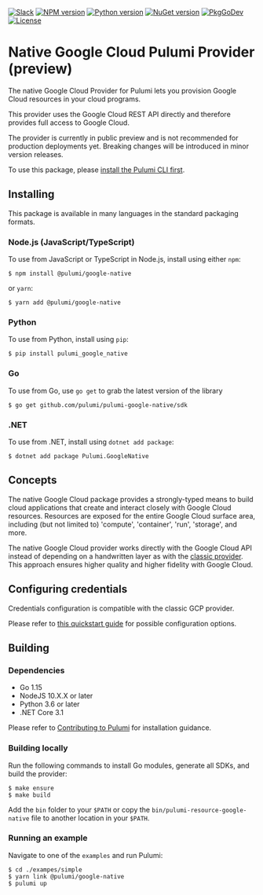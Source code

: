 [![Slack](http://www.pulumi.com/images/docs/badges/slack.svg)](https://slack.pulumi.com)
[![NPM version](https://badge.fury.io/js/%40pulumi%2Fgoogle-native.svg)](https://npmjs.com/package/@pulumi/google-native)
[![Python version](https://badge.fury.io/py/pulumi-google-native.svg)](https://pypi.org/project/pulumi-google-native)
[![NuGet version](https://badge.fury.io/nu/pulumi.googlenative.svg)](https://badge.fury.io/nu/pulumi.googlenative)
[![PkgGoDev](https://pkg.go.dev/badge/github.com/pulumi/pulumi-google-native/sdk/go)](https://pkg.go.dev/github.com/pulumi/pulumi-google-native/sdk/go)
[![License](https://img.shields.io/npm/l/%40pulumi%2Fgoogle-native.svg)](https://github.com/pulumi/pulumi-google-native/blob/master/LICENSE)

# Native Google Cloud Pulumi Provider (preview)

The native Google Cloud Provider for Pulumi lets you provision Google Cloud resources in your cloud programs.

This provider uses the Google Cloud REST API directly and therefore provides full access to Google Cloud.

The provider is currently in public preview and is not recommended for production deployments yet. Breaking changes will be introduced in minor version releases.

To use this package, please [install the Pulumi CLI first](https://pulumi.io/).

## Installing

This package is available in many languages in the standard packaging formats.

### Node.js (JavaScript/TypeScript)

To use from JavaScript or TypeScript in Node.js, install using either `npm`:

    $ npm install @pulumi/google-native

or `yarn`:

    $ yarn add @pulumi/google-native

### Python

To use from Python, install using `pip`:

    $ pip install pulumi_google_native

### Go

To use from Go, use `go get` to grab the latest version of the library

    $ go get github.com/pulumi/pulumi-google-native/sdk

### .NET

To use from .NET, install using `dotnet add package`:

    $ dotnet add package Pulumi.GoogleNative

## Concepts

The native Google Cloud package provides a strongly-typed means to build cloud applications that create
and interact closely with Google Cloud resources.  Resources are exposed for the entire Google Cloud surface area,
including (but not limited to) 'compute', 'container', 'run', 'storage', and more.

The native Google Cloud provider works directly with the Google Cloud API instead of depending on a
handwritten layer as with the [classic provider](https://github.com/pulumi/pulumi-gcp). This approach ensures higher
quality and higher fidelity with Google Cloud.

## Configuring credentials

Credentials configuration is compatible with the classic GCP provider.

Please refer to [this quickstart guide](
https://www.pulumi.com/docs/intro/cloud-providers/google-native/setup/) for possible configuration options.

## Building

### Dependencies

- Go 1.15
- NodeJS 10.X.X or later
- Python 3.6 or later
- .NET Core 3.1

Please refer to [Contributing to Pulumi](https://github.com/pulumi/pulumi/blob/master/CONTRIBUTING.md) for installation
guidance.

### Building locally

Run the following commands to install Go modules, generate all SDKs, and build the provider: 

```
$ make ensure
$ make build
```

Add the `bin` folder to your `$PATH` or copy the `bin/pulumi-resource-google-native` file to another location in your `$PATH`.

### Running an example

Navigate to one of the `examples` and run Pulumi:

```
$ cd ./exampes/simple
$ yarn link @pulumi/google-native
$ pulumi up
``` 
